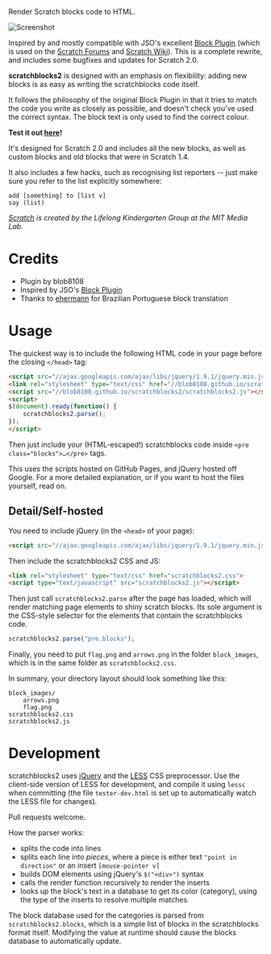 Render Scratch blocks code to HTML.

![Screenshot](http://blob8108.github.io/scratchblocks2/screenshot.png)

Inspired by and mostly compatible with JSO's
excellent [Block Plugin](http://wiki.scratch.mit.edu/wiki/Block_Plugin) (which
is used on the [Scratch Forums](http://scratch.mit.edu/forums/) and [Scratch
Wiki](http://wiki.scratch.mit.edu)). This is a complete rewrite, and includes
some bugfixes and updates for Scratch 2.0.

**scratchblocks2** is designed with an emphasis on flexibility: adding new
blocks is as easy as writing the scratchblocks code itself.

It follows the philosophy of the original Block Plugin in that it tries to match
the code you write as closely as possible, and doesn't check you've used the
correct syntax.  The block text is only used to find the correct colour.

**Test it out [here](http://blob8108.github.io/scratchblocks2/)!**

It's designed for Scratch 2.0 and includes all the new blocks, as well as custom
blocks and old blocks that were in Scratch 1.4.

It also includes a few hacks, such as recognising list reporters -- just make
sure you refer to the list explicitly somewhere:

    add [something] to [list v]
    say (list)

_[Scratch](http://scratch.mit.edu/) is created by the Lifelong Kindergarten
Group at the MIT Media Lab._


# Credits

* Plugin by blob8108
* Inspired by JSO's [Block Plugin](http://wiki.scratch.mit.edu/wiki/Block_Plugin)
* Thanks to [ehermann](http://github.com/ehermann) for Brazilian Portuguese
  block translation


# Usage

The quickest way is to include the following HTML code in your page before the closing
`</head>` tag:

```html
<script src="//ajax.googleapis.com/ajax/libs/jquery/1.9.1/jquery.min.js"></script>
<link rel="stylesheet" type="text/css" href="//blob8108.github.io/scratchblocks2/scratchblocks2.css">
<script src="//blob8108.github.io/scratchblocks2/scratchblocks2.js"></script>
<script>
$(document).ready(function() {
    scratchblocks2.parse();
});
</script>
```

Then just include your (HTML-escaped!) scratchblocks code inside `<pre class="blocks">…</pre>` tags.

This uses the scripts hosted on GitHub Pages, and jQuery hosted off Google. For
a more detailed explanation, or if you want to host the files yourself, read on.


## Detail/Self-hosted

You need to include jQuery (in the `<head>` of your page):

```html
<script src="//ajax.googleapis.com/ajax/libs/jquery/1.9.1/jquery.min.js"></script>
```

Then include the scratchblocks2 CSS and JS:

```html
<link rel="stylesheet" type="text/css" href="scratchblocks2.css">
<script type="text/javascript" src="scratchblocks2.js"></script>
```

Then just call `scratchblocks2.parse` after the page has loaded, which will
render matching page elements to shiny scratch blocks. Its sole argument is the
CSS-style selector for the elements that contain the scratchblocks code.

```js
scratchblocks2.parse("pre.blocks");
```

Finally, you need to put `flag.png` and `arrows.png` in the folder
`block_images`, which is in the same folder as `scratchblocks2.css`.

In summary, your directory layout should look something like this:

    block_images/
        arrows.png
        flag.png
    scratchblocks2.css
    scratchblocks2.js


# Development

scratchblocks2 uses [jQuery](http://jquery.com/) and the
[LESS](http://lesscss.org/) CSS preprocessor. Use the client-side version of
LESS for development, and compile it using `lessc` when committing (the file
`tester-dev.html` is set up to automatically watch the LESS file for changes).

Pull requests welcome.

How the parser works:

* splits the code into lines
* splits each line into *pieces*, where a piece is either text `"point in
  direction"` or an insert `[mouse-pointer v]`
* builds DOM elements using jQuery's `$("<div>")` syntax
* calls the render function recursively to render the inserts
* looks up the block's text in a database to get its color (category), using the
  type of the inserts to resolve multiple matches

The block database used for the categories is parsed from
`scratchblocks2.blocks`, which is a simple list of blocks in the scratchblocks
format itself. Modifying the value at runtime should cause the blocks database
to automatically update.
